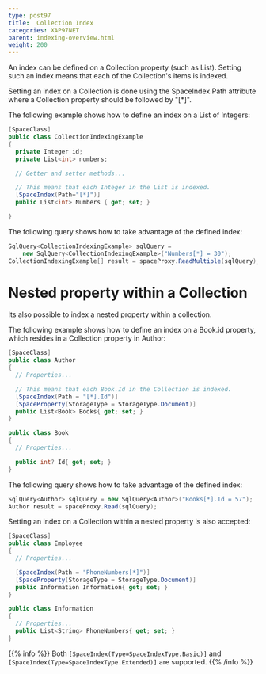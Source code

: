 ```yaml
---
type: post97
title:  Collection Index
categories: XAP97NET
parent: indexing-overview.html
weight: 200
---
```


An index can be defined on a Collection property (such as List). Setting such an index means that each of the Collection's items is indexed.

Setting an index on a Collection is done using the SpaceIndex.Path attribute where a Collection property should be followed by "[*]".

The following example shows how to define an index on a List of Integers:


```csharp
[SpaceClass]
public class CollectionIndexingExample
{
  private Integer id;
  private List<int> numbers;

  // Getter and setter methods...

  // This means that each Integer in the List is indexed.
  [SpaceIndex(Path="[*]")]
  public List<int> Numbers { get; set; }

}
```

The following query shows how to take advantage of the defined index:


```csharp
SqlQuery<CollectionIndexingExample> sqlQuery =
    new SqlQuery<CollectionIndexingExample>("Numbers[*] = 30");
CollectionIndexingExample[] result = spaceProxy.ReadMultiple(sqlQuery);
```

# Nested property within a Collection

Its also possible to index a nested property within a collection.

The following example shows how to define an index on a Book.id property, which resides in a Collection property in Author:


```csharp
[SpaceClass]
public class Author
{
  // Properties...

  // This means that each Book.Id in the Collection is indexed.
  [SpaceIndex(Path = "[*].Id")]
  [SpaceProperty(StorageType = StorageType.Document)]
  public List<Book> Books{ get; set; }
}

public class Book
{
  // Properties...

  public int? Id{ get; set; }
}
```

The following query shows how to take advantage of the defined index:


```csharp
SqlQuery<Author> sqlQuery = new SqlQuery<Author>("Books[*].Id = 57");
Author result = spaceProxy.Read(sqlQuery);
```

Setting an index on a Collection within a nested property is also accepted:


```csharp
[SpaceClass]
public class Employee
{
  // Properties...

  [SpaceIndex(Path = "PhoneNumbers[*]")]
  [SpaceProperty(StorageType = StorageType.Document)]
  public Information Information{ get; set; }
}

public class Information
{
  // Properties...
  public List<String> PhoneNumbers{ get; set; }
}
```

{{% info %}}
Both `[SpaceIndex(Type=SpaceIndexType.Basic)]` and `[SpaceIndex(Type=SpaceIndexType.Extended)]` are supported.
{{% /info %}}

